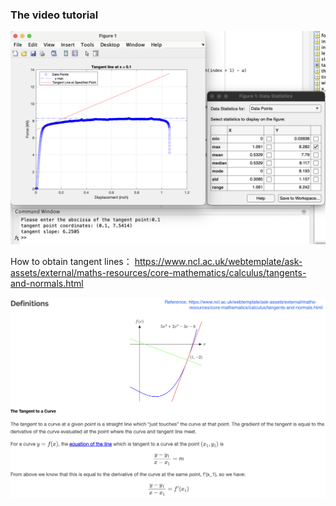 ### The video tutorial

[![视频截图](https://raw.githubusercontent.com/MSE250/Plotting-Guidebook-for-MSE-250/main/pic/cover03.png)](https://www.youtube.com/watch?v=Uri1ds-aBDA)

How to obtain tangent lines：
https://www.ncl.ac.uk/webtemplate/ask-assets/external/maths-resources/core-mathematics/calculus/tangents-and-normals.html

![截图](https://raw.githubusercontent.com/MSE250/Plotting-Guidebook-for-MSE-250/main/pic/cover03-2.png)
